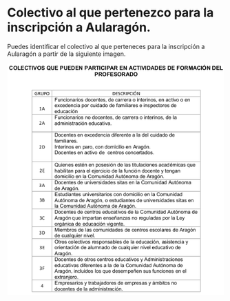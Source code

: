 # Colectivo al que pertenezco para la inscripción a Aularagón.

Puedes identificar el colectivo al que perteneces para la inscripción a Aularagón a partir de la siguiente imagen.

![](/assets/colectivos_tabla.png)

